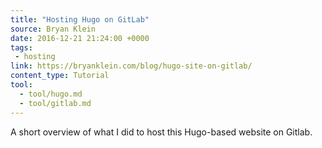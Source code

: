 ```yaml
---
title: "Hosting Hugo on GitLab"
source: Bryan Klein
date: 2016-12-21 21:24:00 +0000
tags:
 - hosting
link: https://bryanklein.com/blog/hugo-site-on-gitlab/
content_type: Tutorial
tool:
  - tool/hugo.md
  - tool/gitlab.md
---
```

A short overview of what I did to host this Hugo-based website on Gitlab.





